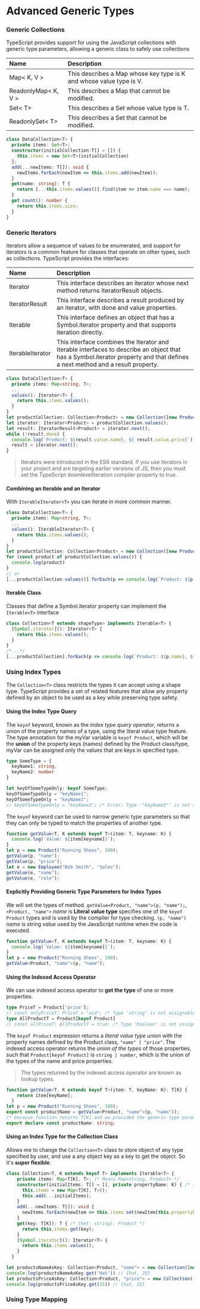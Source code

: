 # Advanced Generic Types
### Generic Collections
TypeScript provides support for using the JavaScript collections with generic type parameters, allowing a generic class
to safely use collections

|Name|Description|
|:---|:---|
|Map< K, V >|This describes a Map whose key type is K and whose value type is V.|
|ReadonlyMap< K, V >|This describes a Map that cannot be modified.|
|Set< T>|This describes a Set whose value type is T.|
|ReadonlySet< T>|This describes a Set that cannot be modified.|

```typescript
class DataCollection<T> {
  private items: Set<T>;
  constructor(initialCollection:T[] = []) {
    this.items = new Set<T>(initialCollection)
  };
  add(...newItems: T[]): void {
    newItems.forEach(newItem => this.items.add(newItem));
  }
  get(name: string): T {
    return [...this.items.values()].find(item => item.name === name);
  }
  get count(): number {
    return this.items.size;
  }
}
```
### Generic Iterators
iterators allow a sequence of values to be enumerated, and support for iterators is a common feature for classes that
operate on other types, such as collections. TypeScript provides the interfaces:

|Name|Description|
|:---|:---|
|Iterator<T>| This interface describes an iterator whose next method returns IteratorResult<T> objects.|
|IteratorResult<T>| This interface describes a result produced by an iterator, with done and value properties.|
|Iterable<T>| This interface defines an object that has a Symbol.iterator property and that supports iteration directly.|
|IterableIterator<T>| This interface combines the Iterator<T> and Iterable<T> interfaces to describe an object that has a Symbol.iterator property and that defines a next method and a result property.|

```typescript
class DataCollection<T> {
  private items: Map<string, T>;
  ...
  values(): Iterator<T> {
    return this.items.values();
  }
}
let productCollection: Collection<Product> = new Collection([new Product("Running Shoes", 100), new Product("Hat", 25)]);
let iterator: Iterator<Product> = productCollection.values();
let result: IteratorResult<Product> = iterator.next();
while (!result.done) {
  console.log(`Product: ${result.value.name}, ${ result.value.price}`);
  result = iterator.next();
}
```

>Iterators were introduced in the ES6 standard. If you use iterators in your project and are targeting earlier
> versions of JS, then you must set the TypeScript downlevelIteration compiler property to true.

#### Combining an Iterable and an Iterator
With `IterableIterator<T>` you can iterate in more common manner.
```typescript
class DataCollection<T> {
  private items: Map<string, T>;
  ...
  values(): IterableIterator<T> {
    return this.items.values();
  }
}
let productCollection: Collection<Product> = new Collection([new Product("Running Shoes", 100), new Product("Hat", 25)]);
for (const product of productCollection.values()) {
  console.log(product)
}
// or
[...productCollection.values()].forEach(p => console.log(`Product: ${p.name}, ${ p.price}`));
```

#### Iterable Class
Classes that define a Symbol.iterator property can implement the `Iterable<T>` interface
```typescript
class Collection<T extends shapeType> implements Iterable<T> {
  [Symbol.iterator](): Iterator<T> {
    return this.items.values();
  }
}
/*...*/
[...productCollection].forEach(p => console.log(`Product: ${p.name}, ${ p.price}`));
```

### Using Index Types
The `Collection<T>` class restricts the types it can accept using a shape type. TypeScript provides a set of related
features that allow any property defined by an object to be used as a key while preserving type safety.
#### Using the Index Type Query
The `keyof` keyword, known as the _index type query operator_, returns a union of the property names of a type,
using the literal value type feature. \
The type annotation for the myVar variable is `keyof Product`, which will be the **union** of the property keys (names)
defined by the Product class/type, myVar can be assigned only the values that are keys in specified type.
```typescript
type SomeType = {
  keyName1: string,
  keyName2: number
}

let keyOfSomeTypeOnly: keyof SomeType;
keyOfSomeTypeOnly = "keyName1";
keyOfSomeTypeOnly = "keyName2";
// keyOfSomeTypeOnly = "keyName3"; /* Error: Type '"keyName3"' is not assignable to type '"keyName1" | "keyName2"'. */
```
The `keyof` keyword can be used to narrow generic type parameters so that they can only be typed to match the properties
of another type.
```typescript
function getValue<T, K extends keyof T>(item: T, keyname: K) {
  console.log(`Value: ${item[keyname]}`);
}
let p = new Product("Running Shoes", 100);
getValue(p, "name");
getValue(p, "price");
let e = new Employee("Bob Smith", "Sales");
getValue(e, "name");
getValue(e, "role");
```

#### Explicitly Providing Generic Type Parameters for Index Types
We will set the types of method. `getValue<Product, "name">(p, "name");`, `<Product, "name">` _name_ is **Literal value type**
specifies one of the `keyof Product` types and is used by the compiler for type checking. `(p, "name")` _name_ is string
*value* used by the JavaScript runtime when the code is executed.
```typescript
function getValue<T, K extends keyof T>(item: T, keyname: K) {
  console.log(`Value: ${item[keyname]}`);
}
let p = new Product("Running Shoes", 100);
getValue<Product, "name">(p, "name");
```

#### Using the Indexed Access Operator
We can use indexed access operator to **get the type** of one or more properties.
```typescript
type PriceT = Product['price'];
// const onlyPriceT: PriceT = "asd"; /* Type 'string' is not assignable to type 'number'. */
type AllProductT = Product[keyof Product]
// const allPriceT: AllProductT = true; /* Type 'boolean' is not assignable to type 'AllProductT'.*/
```
The `keyof Product` expression returns a _literal value type union_ with the property names defined by the Product class,
`"name" | "price"`. The indexed access operator returns the _union of the types_ of those properties, such that 
`Product[keyof Product]` is `string | number`, which is the union of the types of the name and price properties.
>The types returned by the indexed access operator are known as lookup types.

```typescript
function getValue<T, K extends keyof T>(item: T, keyName: K): T[K] {
    return item[keyName];
  }
let p = new Product("Running Shoes", 100);
export const productName = getValue<Product, "name">(p, "name"));
/* because function returns T[K] and we provided the generic type parameters compiler understands it as */
export declare const productName: string;
```

#### Using an Index Type for the Collection<T> Class
Allows me to change the `Collection<T>` class to store object of any type specified by user, and use a any object key as
a key to get the object. So it's **super flexible**.
```typescript
class Collection<T, K extends keyof T> implements Iterable<T> {
    private items: Map<T[K], T>; /* Means Map<string, Product> */
    constructor(initialItems: T[] = [], private propertyName: K) { /* it's Product[] and "name" | "price" */
      this.items = new Map<T[K], T>();
      this.add(...initialItems);
    }
    add(...newItems: T[]): void {
      newItems.forEach(newItem => this.items.set(newItem[this.propertyName], newItem)); /* Here we saying for the key use propertyName of the T */
    }
    get(key: T[K]): T { /* (ket: string): Product */
      return this.items.get(key);
    }
    [Symbol.iterator](): Iterator<T> {
      return this.items.values();
    }
  }

let productsNameAsKey: Collection<Product, "name"> = new Collection([new Product("Hat", 25)], "name");
console.log(productsNameAsKey.get('Hat')) // {hat, 25}
let productsPriceAsKey: Collection<Product, "price"> = new Collection([new Product("Hat", 25)], "price");
console.log(productsPriceAsKey.get(25)) // {hat, 25}
```

### Using Type Mapping